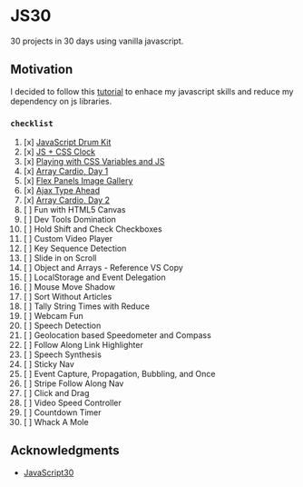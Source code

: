 # JS30

30 projects in 30 days using vanilla javascript.

## Motivation

I decided to  follow this [tutorial](https://JavaScript30.com) to enhace my javascript skills and reduce my dependency on js libraries.


### `checklist`

1. [x] [JavaScript Drum Kit](https://github.com/chinmoyDebnath/JS30/tree/master/drums)
2. [x] [JS + CSS Clock](https://github.com/chinmoyDebnath/JS30/tree/master/clock)
3. [x] [Playing with CSS Variables and JS](https://github.com/chinmoyDebnath/JS30/tree/master/css%20variables)
4. [x] [Array Cardio, Day 1](https://github.com/chinmoyDebnath/JS30/tree/master/Array%20Cardio%20Day%201)
5. [x] [Flex Panels Image Gallery](https://github.com/chinmoyDebnath/JS30/tree/master/Flex%20Panel%20Gallery)
6. [x] [Ajax Type Ahead](https://github.com/chinmoyDebnath/JS30/tree/master/Type%20Ahead)
7. [x] [Array Cardio, Day 2](Array%20Cardio%20Day%202/)
8. [ ] Fun with HTML5 Canvas
9. [ ] Dev Tools Domination
10. [ ] Hold Shift and Check Checkboxes
11. [ ] Custom Video Player
12. [ ] Key Sequence Detection
13. [ ] Slide in on Scroll
14. [ ] Object and Arrays - Reference VS Copy
15. [ ] LocalStorage and Event Delegation
16. [ ] Mouse Move Shadow
17. [ ] Sort Without Articles
18. [ ] Tally String Times with Reduce
19. [ ] Webcam Fun
20. [ ] Speech Detection
21. [ ] Geolocation based Speedometer and Compass
22. [ ] Follow Along Link Highlighter
23. [ ] Speech Synthesis
24. [ ] Sticky Nav
25. [ ] Event Capture, Propagation, Bubbling, and Once
26. [ ] Stripe Follow Along Nav
27. [ ] Click and Drag
28. [ ] Video Speed Controller
29. [ ] Countdown Timer
30. [ ] Whack A Mole



## Acknowledgments

* [JavaScript30](https://javascript30.com/)
